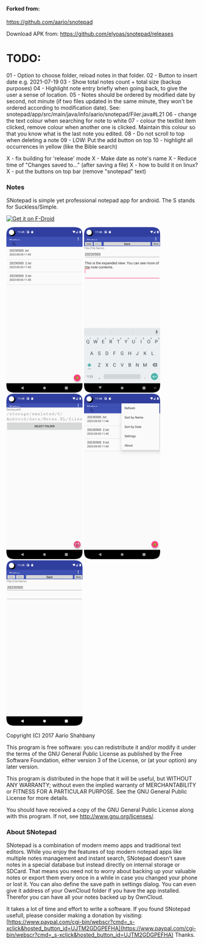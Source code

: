 #### Forked from:
https://github.com/aario/snotepad

Download APK from:
https://github.com/elyoas/snotepad/releases

# TODO:
01 - Option to choose folder, reload notes in that folder.
02 - Button to insert date e.g. 2021-07-19
03 - Show total notes count + total size (backup purposes)
04 - Highlight note entry briefly when going back, to give the user a sense of location.
05 - Notes should be ordered by modified date by second, not minute (if two files updated in the same minute, they won't be ordered according to modification date). See: snotepad/app/src/main/java/info/aario/snotepad/Filer.java#L21
06 - change the text colour when searching for note to white
07 - colour the textlist item clicked, remove colour when another one is clicked. Maintain this colour so that you know what is the last note you edited.
08 - Do not scroll to top when deleting a note
09 - LOW: Put the add button on top
10 - highlight all occurrences in yellow (like the Bible search)

X - fix building for 'release' mode
X - Make date as note's name
X - Reduce time of "Changes saved to..." (after saving a file)
X - how to build it on linux?
X - put the buttons on top bar (remove "snotepad" text)

### Notes
SNotepad is simple yet professional notepad app for android. The S stands for Suckless/Simple.

<a href="https://f-droid.org/packages/info.aario.snotepad/" target="_blank">
<img src="https://f-droid.org/badge/get-it-on.png" alt="Get it on F-Droid" height="80"/></a>

<img src='screenshots/Screenshot_1489958851.png?raw=true' width="200"> <img src='screenshots/Screenshot_1489958875.png?raw=true' width="200"><br/>
<img src='screenshots/Screenshot_1489958882.png?raw=true' width="200"> <img src='screenshots/Screenshot_1489958894.png?raw=true' width="200"><br/>
<img src='screenshots/Screenshot_1489958932.png?raw=true' width="200">

Copyright (C) 2017 Aario Shahbany

This program is free software: you can redistribute it and/or modify it under the terms of the GNU General Public License as published by the Free Software Foundation, either version 3 of the License, or (at your option) any later version.

This program is distributed in the hope that it will be useful,	but WITHOUT ANY WARRANTY; without even the implied warranty of MERCHANTABILITY or FITNESS FOR A PARTICULAR PURPOSE.  See the GNU General Public License for more details.

You should have received a copy of the GNU General Public License along with this program. If not, see [<http://www.gnu.org/licenses/>](http://www.gnu.org/licenses/).

### About SNotepad
SNotepad is a combination of modern memo apps and traditional text editors. While you enjoy the features of top modern notepad apps like multiple notes management and instant search, SNotepad doesn't save notes in a special database but instead directly on internal storage or SDCard. That means you need not to worry about backing up your valuable notes or export them every once in a while in case you changed your phone or lost it. You can also define the save path in settings dialog.
You can even give it address of your OwnCloud folder if you have the app installed. Therefor you can have all your notes backed up by OwnCloud.
	
It takes a lot of time and effort to write a software. If you found SNotepad usefull, please consider making a donation by visiting:
		[https://www.paypal.com/cgi-bin/webscr?cmd=_s-xclick&hosted_button_id=UJTM2GDGPEFHA](https://www.paypal.com/cgi-bin/webscr?cmd=_s-xclick&hosted_button_id=UJTM2GDGPEFHA)
Thanks.
